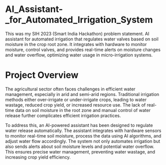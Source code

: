 # AI_Assistant-_for_Automated_Irrigation_System
This was my SIH 2023 (Smart India Hackathon) problem statement. AI assistant for automated irrigation that regulates water valves based on soil moisture in the crop root zone. It integrates with hardware to monitor moisture, control valves, and provides real-time alerts on moisture changes and water overflow, optimizing water usage in micro-irrigation systems.
# Project Overview
The agricultural sector often faces challenges in efficient water management, especially in arid and semi-arid regions. Traditional irrigation methods either over-irrigate or under-irrigate crops, leading to water wastage, reduced crop yield, or increased resource use. The lack of real-time data on soil moisture in the root zone and manual control of water release further complicates efficient irrigation practices.

To address this, an AI-powered assistant has been designed to regulate water release automatically. The assistant integrates with hardware sensors to monitor real-time soil moisture, process the data using AI algorithms, and adjust water flow accordingly. The system not only automates irrigation but also sends alerts about soil moisture levels and potential water overflow. This ensures precise water management, preventing water wastage, and increasing crop yield efficiency.


